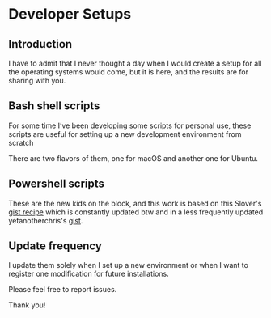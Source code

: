 # Developer Setups

## Introduction

I have to admit that I never thought a day when I would create a setup for all the operating systems would come, but it is here, and the results are for sharing with you.

## Bash shell scripts

For some time I’ve been developing some scripts for personal use, these scripts are useful for setting up a new development environment from scratch

There are two flavors of them, one for macOS and another one for Ubuntu.

## Powershell scripts

These are the new kids on the block, and this work is based on this Slover's [gist recipe](https://gist.github.com/zloeber/9c2d659a2a8f063af26c9ba0285c7e78) which is constantly updated btw and in a less frequently updated yetanotherchris's [gist](https://gist.github.com/yetanotherchris/c51757d221eecb150867b7b113d227e8).

## Update frequency

I update them solely when I set up a new environment or when I want to register one modification for future installations.

Please feel free to report issues.

Thank you!
